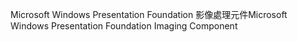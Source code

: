 <span data-ttu-id="c1fd9-101">Microsoft Windows Presentation Foundation 影像處理元件</span><span class="sxs-lookup"><span data-stu-id="c1fd9-101">Microsoft Windows Presentation Foundation Imaging Component</span></span>